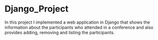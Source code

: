 # Django_Project
In this project I implemented a web application in Django that shows the information about the participants who attended in a conference and also provides adding, removing and listing the participants.

 
